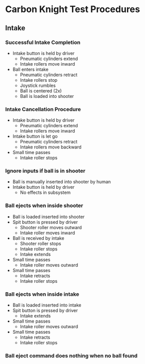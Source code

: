 # Carbon Knight Test Procedures

## Intake

### Successful Intake Completion
* Intake button is held by driver
    * Pneumatic cylinders extend
    * Intake rollers move inward
* Ball enters intake
    * Pneumatic cylinders retract
    * Intake rollers stop
    * Joystick rumbles
    * Ball is centered (2x)
    * Ball is loaded into shooter

### Intake Cancellation Procedure
* Intake button is held by driver
    * Pneumatic cylinders extend
    * Intake rollers move inward
* Intake button is let go
    * Pneumatic cylinders retract
    * Intake rollers move backward
* Small time passes
    * Intake roller stops

### Ignore inputs if ball is in shooter
* Ball is manually inserted into shooter by human
* Intake button is held by driver
    * No effects in subsystem

### Ball ejects when inside shooter
* Ball is loaded inserted into shooter
* Spit button is pressed by driver
    * Shooter roller moves outward
    * Intake roller moves inward
* Ball is received by intake
    * Shooter roller stops
    * Intake roller stops
    * Intake extends
* Small time passes
    * Intake roller moves outward
* Small time passes
    * Intake retracts
    * Intake roller stops


### Ball ejects when inside intake
* Ball is loaded inserted into intake
* Spit button is pressed by driver
    * Intake extends
* Small time passes
    * Intake roller moves outward
* Small time passes
    * Intake retracts
    * Intake roller stops

### Ball eject command does nothing when no ball found

